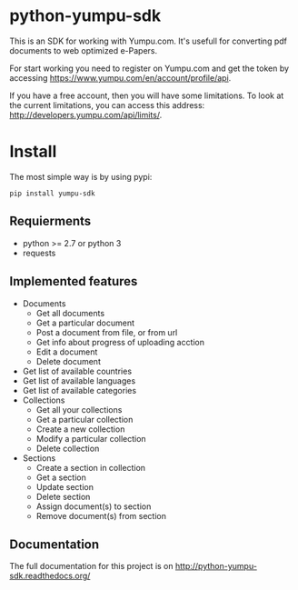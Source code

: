 # python-yumpu-sdk

This is an SDK for working with Yumpu.com. It's usefull for converting
pdf documents to web optimized e-Papers.

For start working you need to register on Yumpu.com and get the token by
accessing https://www.yumpu.com/en/account/profile/api.

If you have a free account, then you will have some limitations. To look at the current limitations, you can access this address: http://developers.yumpu.com/api/limits/.

# Install

The most simple way is by using pypi:

    pip install yumpu-sdk


Requierments
------------

* python >= 2.7 or python 3
* requests


Implemented features
--------------------

* Documents
    * Get all documents
    * Get a particular document
    * Post a document from file, or from url
    * Get info about progress of uploading acction
    * Edit a document
    * Delete document
* Get list of available countries
* Get list of available languages
* Get list of available categories
* Collections
    * Get all your collections
    * Get a particular collection
    * Create a new collection
    * Modify a particular collection
    * Delete collection
* Sections
    * Create a section in collection
    * Get a section
    * Update section
    * Delete section
    * Assign document(s) to section
    * Remove document(s) from section


Documentation
-------------

The full documentation for this project is on http://python-yumpu-sdk.readthedocs.org/

